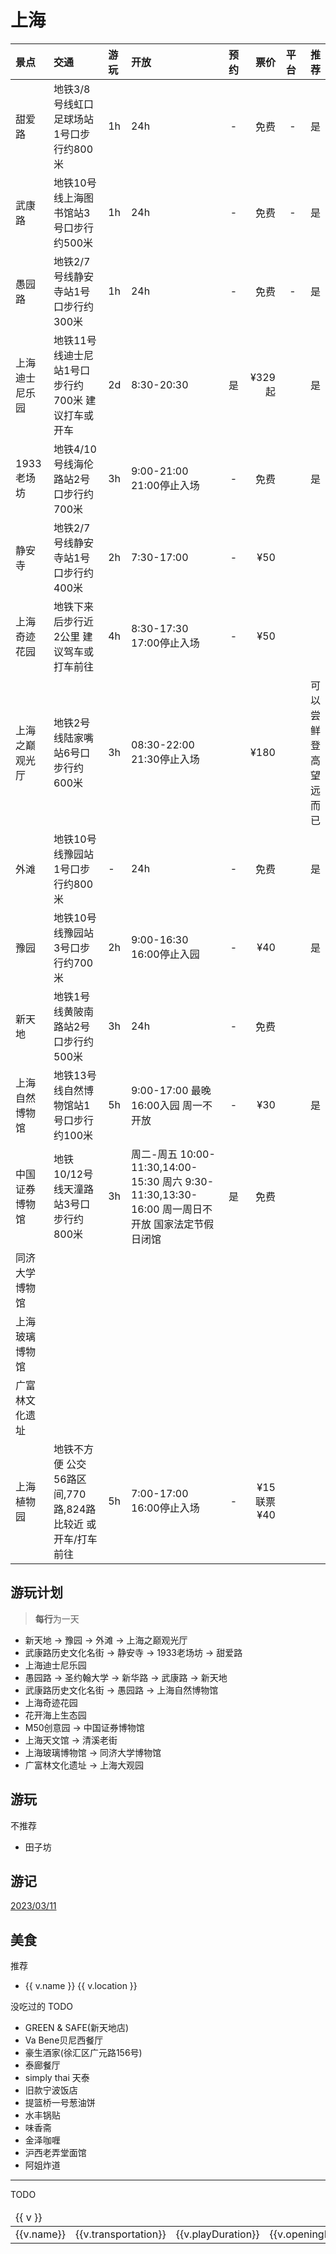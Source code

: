 # 上海

| 景点 | 交通 | 游玩 | 开放 | 预约 | 票价 | 平台 | 推荐 |
|:----|:----|:----|:----|:----:|----:|----:|----:|
|甜爱路|地铁3/8号线虹口足球场站1号口步行约800米|1h|24h|-|免费|-|是|
|武康路|地铁10号线上海图书馆站3号口步行约500米|1h|24h|-|免费|-|是|
|愚园路|地铁2/7号线静安寺站1号口步行约300米|1h|24h|-|免费|-|是|
|上海迪士尼乐园|地铁11号线迪士尼站1号口步行约700米 建议打车或开车|2d|8:30-20:30|是|¥329起||是|
|1933老场坊|地铁4/10号线海伦路站2号口步行约700米|3h|9:00-21:00 21:00停止入场 |-|免费||是|
|静安寺|地铁2/7号线静安寺站1号口步行约400米|2h|7:30-17:00|-|¥50|||
|上海奇迹花园|地铁下来后步行近2公里 建议驾车或打车前往|4h|8:30-17:30 17:00停止入场|-|¥50|||
|上海之巅观光厅|地铁2号线陆家嘴站6号口步行约600米|3h|08:30-22:00 21:30停止入场 ||¥180||可以尝鲜 登高望远而已|
|外滩|地铁10号线豫园站1号口步行约800米|-|24h|-|免费||是|
|豫园|地铁10号线豫园站3号口步行约700米|2h|9:00-16:30 16:00停止入园 |-|¥40||是|
|新天地|地铁1号线黄陂南路站2号口步行约500米|3h|24h|-|免费|||
|上海自然博物馆|地铁13号线自然博物馆站1号口步行约100米|5h|9:00-17:00 最晚16:00入园 周一不开放 |-|¥30||是|
|中国证券博物馆|地铁10/12号线天潼路站3号口步行约800米|3h|周二-周五 10:00-11:30,14:00-15:30 周六 9:30-11:30,13:30-16:00 周一周日不开放 国家法定节假日闭馆|是|免费|||
|同济大学博物馆||||||||
|上海玻璃博物馆||||||||
|广富林文化遗址||||||||
|上海植物园|地铁不方便 公交56路区间,770路,824路比较近 或开车/打车前往|5h|7:00-17:00 16:00停止入场|-|¥15 联票¥40|||

## 游玩计划

> **每行**为一天

- 新天地 → 豫园 → 外滩 → 上海之巅观光厅
- 武康路历史文化名街 → 静安寺 → 1933老场坊 → 甜爱路
- 上海迪士尼乐园
- 愚园路 → 圣约翰大学 → 新华路 → 武康路 → 新天地
- 武康路历史文化名街 → 愚园路 → 上海自然博物馆
- 上海奇迹花园
- 花开海上生态园
- M50创意园 → 中国证券博物馆
- 上海天文馆 → 清溪老街
- 上海玻璃博物馆 → 同济大学博物馆
- 广富林文化遗址 → 上海大观园

## 游玩

不推荐

- 田子坊

## 游记

[2023/03/11](../travelogue/20230311)

## 美食

推荐
<ul v-for="(v, i) in foodSH">
    <li>
        {{ v.name }}  
        <Badge type="warning" :text="`人均 ¥${v.pricePerPerson}`" />
        <span v-if="!Array.isArray(v.restaurantType)">
            <Badge type="tip" :text="v.restaurantType" />
        </span>
        <span v-else>
            <Badge type="tip" v-for="(vv, ii) in v.restaurantType" :text="vv" />
        </span>
        {{ v.location }}
    </li>
</ul>

没吃过的 TODO

- GREEN & SAFE(新天地店)   <Badge type="warning" text="人均 ¥200" />  <Badge type="tip" text="西餐" />
- Va Bene贝尼西餐厅   <Badge type="warning" text="人均 ¥368" />  <Badge type="tip" text="牛排" />
- 豪生酒家(徐汇区广元路156号)  <Badge type="warning" text="人均 ¥200" /> <Badge type="tip" text="本帮菜" />
- 泰廊餐厅 <Badge type="warning" text="人均 ¥179" /> <Badge type="tip" text="泰国菜" /><Badge type="tip" text="越南菜" />
- simply thai 天泰 <Badge type="warning" text="人均 ¥110" /> <Badge type="tip" text="泰国菜" /><Badge type="tip" text="越南菜" />
- 旧款宁波饭店 <Badge type="warning" text="人均 ¥173" /> <Badge type="tip" text="中餐厅" />
- 提篮桥一号葱油饼 <Badge type="warning" text="人均 ¥10" /> <Badge type="tip" text="小吃" />
- 水丰锅贴 <Badge type="warning" text="人均 ¥19" /> <Badge type="tip" text="小吃" />
- 味香斋 <Badge type="warning" text="人均 ¥31" /> <Badge type="tip" text="面馆" />
- 金泽咖喱 <Badge type="warning" text="人均 ¥54" /> <Badge type="tip" text="日料" />
- 沪西老弄堂面馆<Badge type="warning" text="人均 ¥44" /> <Badge type="tip" text="面馆" />
- 阿姐炸道 <Badge type="warning" text="人均 ¥37" /> <Badge type="tip" text="炸串" />

--------

TODO

<table>
    <thead >
        <tr>
            <td v-for="(v, i) in TableHead" >
                {{ v }}</td>
        </tr>
    </thead>
    <tbody>
        <tr v-for="(v, i) in attractionsSH">
            <td>{{v.name}}</td>
            <td>{{v.transportation}}</td>
            <td>{{v.playDuration}}</td>
            <td>{{v.openingHours}}</td>
            <td>{{v.needReservation}}</td>
            <td>{{v.ticketPrice}}</td>
            <td>{{v.platform}}</td>
            <td>{{v.recommendation}}</td>
        </tr>
    </tbody>
</table>

<script setup>
import {attractionsSH, TableHead} from "../../.vitepress/data/trip/attraction";
import {filterFoodByCity} from "../../.vitepress/data/trip/food";

const foodSH = filterFoodByCity("上海");
</script>
